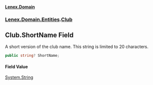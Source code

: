 #### [Lenex.Domain](index.md 'index')
### [Lenex.Domain.Entities](Lenex.Domain.Entities.md 'Lenex.Domain.Entities').[Club](Lenex.Domain.Entities.Club.md 'Lenex.Domain.Entities.Club')

## Club.ShortName Field

A short version of the club name. This string is limited to 20 characters.

```csharp
public string? ShortName;
```

#### Field Value
[System.String](https://docs.microsoft.com/en-us/dotnet/api/System.String 'System.String')